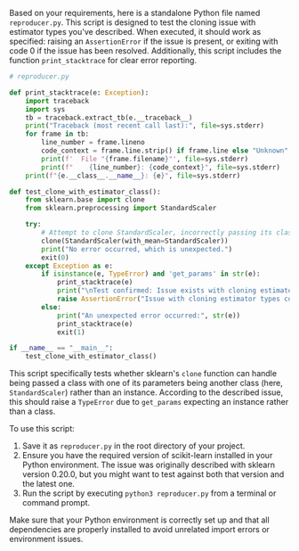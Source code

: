 Based on your requirements, here is a standalone Python file named `reproducer.py`. This script is designed to test the cloning issue with estimator types you've described. When executed, it should work as specified: raising an `AssertionError` if the issue is present, or exiting with code 0 if the issue has been resolved. Additionally, this script includes the function `print_stacktrace` for clear error reporting.

```python
# reproducer.py

def print_stacktrace(e: Exception):
    import traceback
    import sys
    tb = traceback.extract_tb(e.__traceback__)
    print("Traceback (most recent call last):", file=sys.stderr)
    for frame in tb:
        line_number = frame.lineno
        code_context = frame.line.strip() if frame.line else "Unknown"
        print(f'  File "{frame.filename}"', file=sys.stderr)
        print(f"    {line_number}: {code_context}", file=sys.stderr)
    print(f"{e.__class__.__name__}: {e}", file=sys.stderr)

def test_clone_with_estimator_class():
    from sklearn.base import clone
    from sklearn.preprocessing import StandardScaler

    try:
        # Attempt to clone StandardScaler, incorrectly passing its class rather than an instance
        clone(StandardScaler(with_mean=StandardScaler))
        print("No error occurred, which is unexpected.")
        exit(0)
    except Exception as e:
        if isinstance(e, TypeError) and 'get_params' in str(e):
            print_stacktrace(e)
            print("\nTest confirmed: Issue exists with cloning estimator types.")
            raise AssertionError("Issue with cloning estimator types confirmed.") from e
        else:
            print("An unexpected error occurred:", str(e))
            print_stacktrace(e)
            exit(1)

if __name__ == "__main__":
    test_clone_with_estimator_class()
```

This script specifically tests whether sklearn's `clone` function can handle being passed a class with one of its parameters being another class (here, `StandardScaler`) rather than an instance. According to the described issue, this should raise a `TypeError` due to `get_params` expecting an instance rather than a class.

To use this script:

1. Save it as `reproducer.py` in the root directory of your project.
2. Ensure you have the required version of scikit-learn installed in your Python environment. The issue was originally described with sklearn version 0.20.0, but you might want to test against both that version and the latest one.
3. Run the script by executing `python3 reproducer.py` from a terminal or command prompt. 

Make sure that your Python environment is correctly set up and that all dependencies are properly installed to avoid unrelated import errors or environment issues.